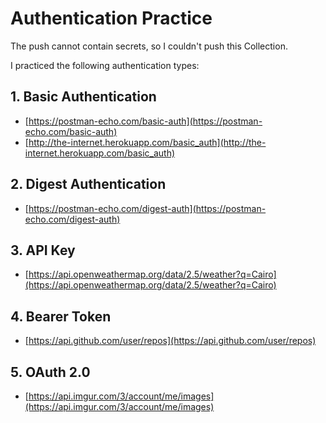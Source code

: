 # Authentication Practice

The push cannot contain secrets, so I couldn't push this Collection.

I practiced the following authentication types:

## 1. Basic Authentication
- [https://postman-echo.com/basic-auth](https://postman-echo.com/basic-auth)
- [http://the-internet.herokuapp.com/basic_auth](http://the-internet.herokuapp.com/basic_auth)

## 2. Digest Authentication
- [https://postman-echo.com/digest-auth](https://postman-echo.com/digest-auth)

## 3. API Key
- [https://api.openweathermap.org/data/2.5/weather?q=Cairo](https://api.openweathermap.org/data/2.5/weather?q=Cairo)

## 4. Bearer Token
- [https://api.github.com/user/repos](https://api.github.com/user/repos)

## 5. OAuth 2.0
- [https://api.imgur.com/3/account/me/images](https://api.imgur.com/3/account/me/images)
